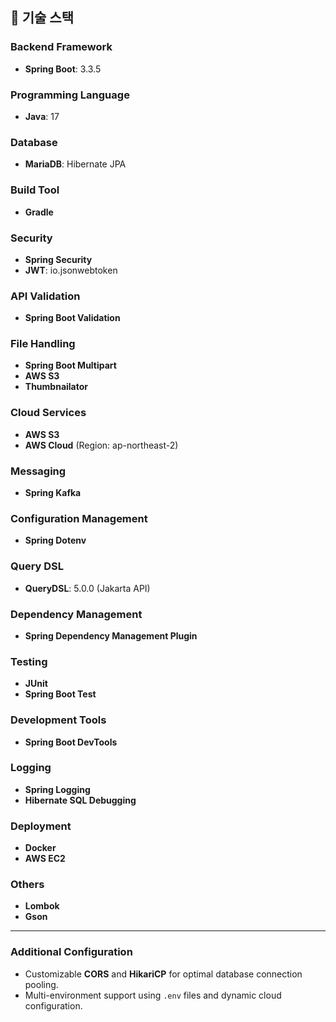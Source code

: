 ## 🚀 기술 스택

### **Backend Framework**
- **Spring Boot**: 3.3.5  

### **Programming Language**
- **Java**: 17  

### **Database**
- **MariaDB**: Hibernate JPA  

### **Build Tool**
- **Gradle**

### **Security**
- **Spring Security**
- **JWT**: io.jsonwebtoken  

### **API Validation**
- **Spring Boot Validation**

### **File Handling**
- **Spring Boot Multipart**
- **AWS S3**
- **Thumbnailator**

### **Cloud Services**
- **AWS S3**
- **AWS Cloud** (Region: ap-northeast-2)

### **Messaging**
- **Spring Kafka**

### **Configuration Management**
- **Spring Dotenv**

### **Query DSL**
- **QueryDSL**: 5.0.0 (Jakarta API)

### **Dependency Management**
- **Spring Dependency Management Plugin**

### **Testing**
- **JUnit**
- **Spring Boot Test**

### **Development Tools**
- **Spring Boot DevTools**

### **Logging**
- **Spring Logging**
- **Hibernate SQL Debugging**

### **Deployment**
- **Docker**
- **AWS EC2**

### **Others**
- **Lombok**
- **Gson**

---

### **Additional Configuration**
- Customizable **CORS** and **HikariCP** for optimal database connection pooling.
- Multi-environment support using `.env` files and dynamic cloud configuration.
